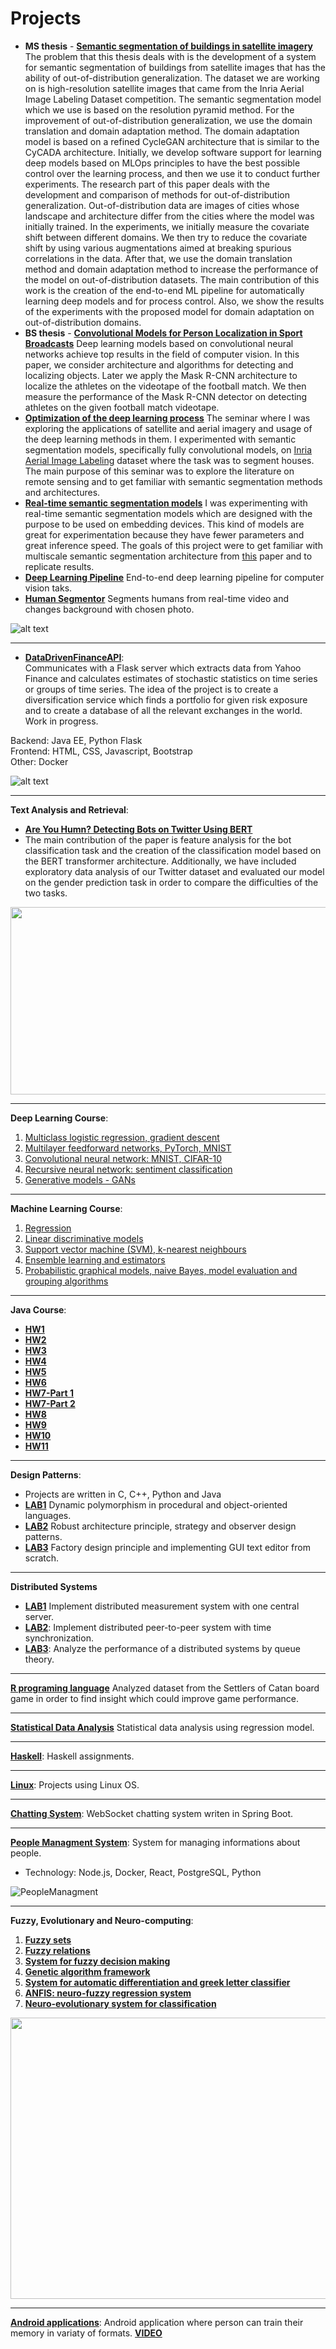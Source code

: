 
# Projects

* **MS thesis** - [**Semantic segmentation of buildings in satellite imagery**](http://www.zemris.fer.hr/~ssegvic/project/pubs/stipic22ms.pdf)
The problem that this thesis deals with is the development of a system for semantic segmentation of buildings from satellite images that has the ability of out-of-distribution generalization. The dataset we are working on is high-resolution satellite images that came from the Inria Aerial Image Labeling Dataset competition. The semantic segmentation model which we use is based on the resolution pyramid method. For the improvement of out-of-distribution generalization, we use the domain translation and domain adaptation method. The domain adaptation model is based on a refined CycleGAN architecture that is similar to the CyCADA architecture. Initially, we develop software support for learning deep models based on MLOps principles to have the best possible control over the learning process, and then we use it to conduct further experiments. The research part of this paper deals with the development and comparison of methods for out-of-distribution generalization. Out-of-distribution data are images of cities whose landscape and architecture differ from the cities where the model was initially trained. In the experiments, we initially measure the covariate shift between different domains. We then try to reduce the covariate shift by using various augmentations aimed at breaking spurious correlations in the data. After that, we use the domain translation method and domain adaptation method to increase the performance of the model on out-of-distribution datasets. The main contribution of this work is the creation of the end-to-end ML pipeline for automatically learning deep models and for process control. Also, we show the results of the experiments with the proposed model for domain adaptation on out-of-distribution domains.
* **BS thesis** - [**Convolutional Models for Person Localization in Sport Broadcasts**](http://www.zemris.fer.hr/~ssegvic/project/pubs/stipic19bs.pdf)
Deep learning models based on convolutional neural networks achieve top results in the field of computer vision. In this paper, we consider architecture and algorithms for detecting and localizing objects. Later we apply the Mask R-CNN architecture to localize the athletes on the videotape of the football match. We then measure the performance of the Mask R-CNN detector on detecting athletes on the given football match videotape.
* [**Optimization of the deep learning process**](https://github.com/dominikstipic/CV/blob/main/Assets/Seminar.pdf) 
The seminar where I was exploring the applications of satellite and aerial imagery and usage of the deep learning methods in them. 
I experimented with semantic segmentation models, specifically fully convolutional models, on [Inria Aerial Image Labeling](https://paperswithcode.com/dataset/inria-aerial-image-labeling) dataset where the task was to segment houses. The main purpose of this seminar was to explore the literature on remote sensing and to get familiar with semantic segmentation methods and architectures. 
* [**Real-time semantic segmentation models**](https://github.com/dominikstipic/CV/blob/main/Assets/SwiftNet_project.pdf)
I was experimenting with real-time semantic segmentation models which are designed with the purpose to be used on embedding devices. This kind of models are great for experimentation because they have fewer parameters and great inference speed. The goals of this project were to get familiar with multiscale semantic segmentation architecture from [this](https://arxiv.org/abs/1903.08469) paper and to replicate results.
* [**Deep Learning Pipeline**](https://github.com/dominikstipic/DeepSat)
End-to-end deep learning pipeline for computer vision taks.
* [**Human Segmentor**](https://github.com/dominikstipic/HumanSegmentor)
Segments humans from real-time video and changes background with chosen photo.

![alt text](https://github.com/dominikstipic/CV/blob/main/Assets/camvid.gif)

---------------
* [**DataDrivenFinanceAPI**](https://github.com/dominikstipic/DataDrivenFinanceAPI): <br />
Communicates with a Flask server which extracts data from Yahoo Finance and calculates estimates of stochastic statistics on time series or groups of time series. The idea of the project is to create a diversification service which finds a portfolio for given risk exposure and to create a database of all the relevant exchanges in the world.  
Work in progress. 

Backend: Java EE, Python Flask <br />
Frontend: HTML, CSS, Javascript, Bootstrap <br />
Other: Docker <br />

![alt text](https://github.com/dominikstipic/DataDrivenFinanceAPI/blob/master/finance.png)

---------------

**Text Analysis and Retrieval**:
* [**Are You Humn? Detecting Bots on Twitter Using BERT**](https://ieeexplore.ieee.org/document/9260074)
* The main contribution of the paper is feature analysis for the bot classification task and the creation of the classification model based on the BERT transformer architecture. Additionally, we have included exploratory data analysis of our Twitter dataset and evaluated our model on the gender prediction task in order to compare the difficulties of the two tasks.


<img src="https://user-images.githubusercontent.com/40320696/109402516-da353300-7956-11eb-9068-7168604d7539.png" width="900" height="300">

---------------

**Deep Learning Course**:
1. [Multiclass logistic regression, gradient descent](http://www.zemris.fer.hr/~ssegvic/du/lab0.shtml)
2. [Multilayer feedforward networks, PyTorch, MNIST](http://www.zemris.fer.hr/~ssegvic/du/lab1.shtml)
3. [Convolutional neural network: MNIST, CIFAR-10](https://dlunizg.github.io/lab2/)
4. [Recursive neural network: sentiment classification](https://dlunizg.github.io/lab3/)
5. [Generative models - GANs](https://dlunizg.github.io/lab4/)
---------------
**Machine Learning Course**:
1. [Regression](https://github.com/dominikstipic/CV/blob/main/Machine%20Learning/lab1.pdf)
2. [Linear discriminative models](https://github.com/dominikstipic/CV/blob/main/Machine%20Learning/lab2.pdf)
3. [Support vector machine (SVM), k-nearest neighbours](https://github.com/dominikstipic/CV/blob/main/Machine%20Learning/lab3.pdf)
4. [Ensemble learning and estimators](https://github.com/dominikstipic/CV/blob/main/Machine%20Learning/lab4.pdf)
5. [Probabilistic graphical models, naive Bayes, model evaluation and grouping algorithms](https://github.com/dominikstipic/CV/blob/main/Machine%20Learning/lab5.html)

---------------

**Java Course**:
* [**HW1**](https://github.com/dominikstipic/CV/blob/main/Java%20Course/dz1/hw01.pdf)
* [**HW2**](https://github.com/dominikstipic/CV/blob/main/Java%20Course/dz2/hw02.pdf)
* [**HW3**](https://github.com/dominikstipic/CV/blob/main/Java%20Course/dz3/hw03.pdf)
* [**HW4**](https://github.com/dominikstipic/CV/blob/main/Java%20Course/dz4/hw04.pdf)
* [**HW5**](https://github.com/dominikstipic/CV/blob/main/Java%20Course/dz5/hw04.pdf)
* [**HW6**](https://github.com/dominikstipic/CV/blob/main/Java%20Course/dz6/hw06.pdf)
* [**HW7-Part 1**](https://github.com/dominikstipic/CV/blob/main/Java%20Course/dz7/hw07.pdf)
* [**HW7-Part 2**](https://github.com/dominikstipic/CV/blob/main/Java%20Course/dz7/hw07-part2.pdf)
* [**HW8**](https://github.com/dominikstipic/CV/blob/main/Java%20Course/dz8/dz8.txt)
* [**HW9**](https://github.com/dominikstipic/CV/blob/main/Java%20Course/dz9/hw09.pdf)
* [**HW10**](https://github.com/dominikstipic/CV/blob/main/Java%20Course/dz10/hw10.pdf)
* [**HW11**](https://github.com/dominikstipic/CV/blob/main/Java%20Course/dz11/hw11.pdf)

---------------
**Design Patterns**:
* Projects are written in C, C++, Python and Java
* [**LAB1**](http://www.zemris.fer.hr/~ssegvic/ooup/ooup1lab.shtml)
Dynamic polymorphism in procedural and object-oriented languages.
* [**LAB2**](http://www.zemris.fer.hr/~ssegvic/ooup/ooup2lab.shtml)
Robust architecture principle, strategy and observer design patterns.
* [**LAB3**](http://www.zemris.fer.hr/~ssegvic/ooup/ooup3lab.shtml)
Factory design principle and implementing GUI text editor from scratch.

---------------
**Distributed Systems**
* [**LAB1**](https://github.com/dominikstipic/CV/blob/main/Distributed%20Systems/LAB1/RS-2020_dz_1.pdf)
Implement distributed measurement system with one central server.
* [**LAB2**](https://github.com/dominikstipic/CV/tree/main/Distributed%20Systems/LAB2/dz2.pdf): 
Implement distributed peer-to-peer system with time synchronization.
* [**LAB3**](https://github.com/dominikstipic/CV/blob/main/Distributed%20Systems/LAB3/RS-2020_dz_3.pdf):
Analyze the performance of a distributed systems by queue theory.

---------------
[**R programing language**](https://github.com/dominikstipic/CV/blob/main/R/Settlers_of_Catan.pdf)
Analyzed dataset from the Settlers of Catan board game in order to find insight which could improve game performance. 

---------------
[**Statistical Data Analysis**](https://github.com/dominikstipic/CV/blob/main/StatisticalDataAnalysis/sapunjara-linearna-regresija.pdf)
Statistical data analysis using regression model.

---------------
[**Haskell**](https://github.com/dominikstipic/CV/tree/main/Haskell): Haskell assignments.

---------------
[**Linux**](https://github.com/dominikstipic/CV/tree/main/Linux): Projects using Linux OS.

---------------
[**Chatting System**](https://github.com/dominikstipic/CV/tree/dev/Chatting%20System): WebSocket chatting system writen in Spring Boot.

---------------
[**People Managment System**](https://github.com/dominikstipic/DataDrivenFinanceAPI): System for managing informations about people. 
* Technology: Node.js, Docker, React, PostgreSQL, Python

![PeopleManagment](https://user-images.githubusercontent.com/40320696/210086200-434e1d5b-ffab-4a0d-9246-9ff076bd967e.png)

---------------

**Fuzzy, Evolutionary and Neuro-computing**:
1. [**Fuzzy sets**](https://github.com/dominikstipic/CV/blob/main/Fuzzy%2C%20Evolutionary%20and%20Neuro-computing/zad1.pdf)
2. [**Fuzzy relations**](https://github.com/dominikstipic/CV/blob/main/Fuzzy%2C%20Evolutionary%20and%20Neuro-computing/zad2.pdf)
3. [**System for fuzzy decision making**](https://github.com/dominikstipic/CV/blob/main/Fuzzy%2C%20Evolutionary%20and%20Neuro-computing/zad3.pdf)
4. [**Genetic algorithm framework**](https://github.com/dominikstipic/CV/blob/main/Fuzzy%2C%20Evolutionary%20and%20Neuro-computing/zad4.pdf)
5. [**System for automatic differentiation and greek letter classifier**](https://github.com/dominikstipic/CV/blob/main/Fuzzy%2C%20Evolutionary%20and%20Neuro-computing/zad5.pdf)
6. [**ANFIS: neuro-fuzzy regression system**](https://github.com/dominikstipic/CV/blob/main/Fuzzy%2C%20Evolutionary%20and%20Neuro-computing/zad6.pdf)
7. [**Neuro-evolutionary system for classification**](https://github.com/dominikstipic/CV/blob/main/Fuzzy%2C%20Evolutionary%20and%20Neuro-computing/zad7.pdf)

<img src="https://user-images.githubusercontent.com/40320696/109402330-5464b800-7955-11eb-822f-e622bd73d9d2.gif" width="900" height="450">

---------------
[**Android applications**](http://157.230.100.239:81):
Android application where person can train their memory in variaty of formats.
[**VIDEO**](https://github.com/dominikstipic/shortURL/blob/master/repo/memory.mp4)


